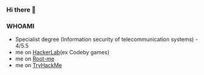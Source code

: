 ### Hi there 👋


### WHOAMI
- Specialist degree (Information security of telecommunication systems) - 4/5.5
- me on <a href="https://codeby.games/users/t3tsut3tsu">HackerLab</a>(ex Codeby games)
- me on <a href="https://www.root-me.org/t3tsut3tsu?lang=ru#3dbebca9912ba815fc019f21e05bcaee">Root-me</a>
- me on <a href="https://tryhackme.com/r/p/t3tsut3tsu">TryHackMe</a>
  
<!--
**t3tsut3tsu/t3tsut3tsu** is a ✨ _special_ ✨ repository because its `README.md` (this file) appears on your GitHub profile.

Here are some ideas to get you started:

- 🔭 I’m currently working on ...
- 🌱 I’m currently learning ...
- 👯 I’m looking to collaborate on ...
- 🤔 I’m looking for help with ...
- 💬 Ask me about ...
- 📫 How to reach me: ...
- 😄 Pronouns: ...
- ⚡ Fun fact: ...
-->
